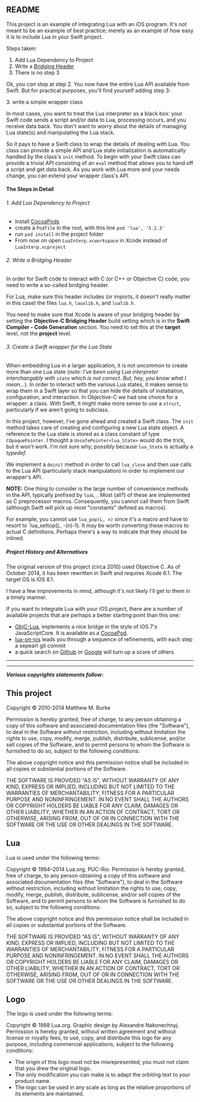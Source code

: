 
## README

This project is an example of integrating Lua with an iOS program. It's not meant to be an example of best practice; merely as an example of how easy it is to include Lua in your Swift project.

Steps taken:

1. Add Lua Dependency to Project
2. Write a [Bridging Header](https://developer.apple.com/library/ios/documentation/swift/conceptual/buildingcocoaapps/MixandMatch.html)
3. There is no step 3

Ok, you *can* stop at step 2. You now have the entire Lua API available from Swift. But for practical purposes, you'll find yourself adding step 3:


3\. write a simple wrapper class


In most cases, you want to treat the Lua interpreter as a black box: your Swift code sends a script and/or data to Lua, processing occurs, and you receive data back. You don't want to worry about the details of managing Lua state(s) and manipulating the Lua stack.

So it pays to have a Swift class to wrap the details of dealing with Lua. You class can provide a simple API and Lua state initialization is automatically handled by the class's `init` method. To begin with your Swift class can provide a trivial API consisting of an `eval` method that allows you to hand off a script and get data back. As you work with Lua more and your needs change, you can extend your wrapper class's API.

#### The Steps in Detail

###### 1. Add Lua Dependency to Project

- Install [CocoaPods](http://guides.cocoapods.org/using/getting-started.html)
- create a `Podfile` in the root, with this line `pod 'lua', '5.2.3'`
- run `pod install` in the project folder
- From now on open `LuaInterp.xcworkspace` in Xcode instead of `LuaInterp.xcproject`

###### 2. Write a Bridging Header

In order for Swift code to interact with C (or C++ or Objective C) code, you need to write a so-called bridging header.

For Lua, make sure this header includes (or imports, it doesn't really matter in this case) the files `lua.h`, `lauxlib.h`, and `lualib.h`.

You need to make sure that Xcode is aware of your bridging header by setting the **Objective-C Bridging Header** build setting which is in the **Swift Compiler - Code Generation** section. You need to set this at the **target** level, not the **project** level.


###### 3. Create a Swift wrapper for the Lua State

When embedding Lua in a larger application, it is not uncommon to create more than one Lua state (*note: I've been using Lua interpreter interchangably with `state` which is not correct. But, hey, you know what I mean...*). In order to interact with the various Lua states, it makes sense to wrap them in a Swift layer so that you can hide the details of instatiation, configuration, and interaction. In Objective-C we had one choice for a wrapper: a class. With Swift, it might make more sense to use a `struct`, particularly if we aren't going to subclass.

In this project, however, I've gone ahead and created a Swift class. The `init` method takes care of creating and configuring a new Lua state object. A reference to the Lua state is stored as a class constant of type `COpaquePointer`. I thought a `UnsafePointer<lua_State>` would do the trick, but it won't work. I'm not sure why; possibly because `lua_State` is actually a *typedef*.

We implement a `deinit` method in order to call `lua_close` and then use calls to the Lua API (particularly stack manipulation) in order to implement our wrapper's API.

**NOTE:** One thing to consider is the large number of convenience methods in the API, typically prefixed by `luaL_`. Most (all?) of these are implemented as C preprocessor macros. Consequently, you cannot call them from Swift (although Swift will pick up most "constants" defined as macros).

For example, you cannot use `lua_pop(L, n)` since it's a macro and have to resort to `lua_settop(L, -(n)-1). It may be worth converting these macros to actual C definitions. Perhaps there's a way to indicate that they should be inlined.




##### Project History and Alternatives

The original version of this project (circa 2010) used Objective C. As of October 2014, it has been rewritten in Swift and requires Xcode 6.1. The target OS is iOS 8.1.

I have a few improvements in mind, although it's not likely I'll get to them in a timely manner.

If you want to integrate Lua with your iOS project, there are a number of available projects that are perhaps a better starting point than this one:

* [ObjC-Lua](https://github.com/PedestrianSean/ObjC-Lua), implements a nice bridge in the style of iOS 7's JavaScriptCore. It is available as a [CocoaPod](http://cocoapods.org).
* [lua-on-ios](https://github.com/narfdotpl/lua-on-ios) leads you through a sequence of refinements, with each step a sepeart git commit
* a quick search on [Github](github.com) or [Google](google.com) will turn up a score of others


---
---


***Various copyrights statements follow:***

## This project

Copyright &copy; 2010-2014 Matthew M. Burke

Permission is hereby granted, free of charge, to any person obtaining
a copy of this software and associated documentation files (the
"Software"), to deal in the Software without restriction, including
without limitation the rights to use, copy, modify, merge, publish,
distribute, sublicense, and/or sell copies of the Software, and to
permit persons to whom the Software is furnished to do so, subject to
the following conditions:

The above copyright notice and this permission notice shall be
included in all copies or substantial portions of the Software.

THE SOFTWARE IS PROVIDED "AS IS", WITHOUT WARRANTY OF ANY KIND,
EXPRESS OR IMPLIED, INCLUDING BUT NOT LIMITED TO THE WARRANTIES OF
MERCHANTABILITY, FITNESS FOR A PARTICULAR PURPOSE AND
NONINFRINGEMENT. IN NO EVENT SHALL THE AUTHORS OR COPYRIGHT HOLDERS BE
LIABLE FOR ANY CLAIM, DAMAGES OR OTHER LIABILITY, WHETHER IN AN ACTION
OF CONTRACT, TORT OR OTHERWISE, ARISING FROM, OUT OF OR IN CONNECTION
WITH THE SOFTWARE OR THE USE OR OTHER DEALINGS IN THE SOFTWARE.

## Lua

Lua is used under the following terms:

Copyright © 1994–2014 Lua.org, PUC-Rio.
Permission is hereby granted, free of charge, to any person obtaining a copy of this software and associated documentation files (the "Software"), to deal in the Software without restriction, including without limitation the rights to use, copy, modify, merge, publish, distribute, sublicense, and/or sell copies of the Software, and to permit persons to whom the Software is furnished to do so, subject to the following conditions:

The above copyright notice and this permission notice shall be included in all copies or substantial portions of the Software.

THE SOFTWARE IS PROVIDED "AS IS", WITHOUT WARRANTY OF ANY KIND, EXPRESS OR IMPLIED, INCLUDING BUT NOT LIMITED TO THE WARRANTIES OF MERCHANTABILITY, FITNESS FOR A PARTICULAR PURPOSE AND NONINFRINGEMENT. IN NO EVENT SHALL THE AUTHORS OR COPYRIGHT HOLDERS BE LIABLE FOR ANY CLAIM, DAMAGES OR OTHER LIABILITY, WHETHER IN AN ACTION OF CONTRACT, TORT OR OTHERWISE, ARISING FROM, OUT OF OR IN CONNECTION WITH THE SOFTWARE OR THE USE OR OTHER DEALINGS IN THE SOFTWARE.


## Logo

The logo is used under the following terms:

Copyright © 1998 Lua.org. Graphic design by Alexandre Nakonechnyj.
Permission is hereby granted, without written agreement and without license or royalty fees, to use, copy, and distribute this logo for any purpose, including commercial applications, subject to the following conditions:

* The origin of this logo must not be misrepresented; you must not claim that you drew the original logo.
* The only modification you can make is to adapt the orbiting text to your product name.
* The logo can be used in any scale as long as the relative proportions of its elements are maintained.
